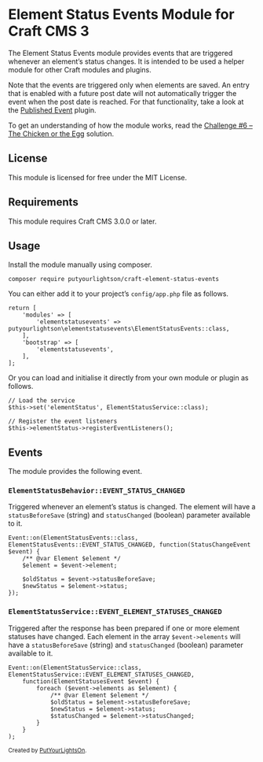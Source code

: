 # Element Status Events Module for Craft CMS 3

The Element Status Events module provides events that are triggered whenever an element’s status changes. It is intended to be used a helper module for other Craft modules and plugins.

Note that the events are triggered only when elements are saved. An entry that is enabled with a future post date will not automatically trigger the event when the post date is reached. For that functionality, take a look at the [Published Event](https://github.com/sjelfull/craft3-publishedevent) plugin.

To get an understanding of how the module works, read the [Challenge #6 – The Chicken or the Egg](https://craftcodingchallenge.com/challenge-6-the-chicken-or-the-egg) solution.

## License

This module is licensed for free under the MIT License.

## Requirements

This module requires Craft CMS 3.0.0 or later.

## Usage

Install the module manually using composer.

    composer require putyourlightson/craft-element-status-events

You can either add it to your project’s `config/app.php` file as follows.

    return [
        'modules' => [
            'elementstatusevents' => putyourlightson\elementstatusevents\ElementStatusEvents::class,
        ],
        'bootstrap' => [
            'elementstatusevents',
        ],
    ];
    
Or you can load and initialise it directly from your own module or plugin as follows.

    // Load the service
    $this->set('elementStatus', ElementStatusService::class);
    
    // Register the event listeners
    $this->elementStatus->registerEventListeners();

## Events

The module provides the following event.

### `ElementStatusBehavior::EVENT_STATUS_CHANGED`

Triggered whenever an element’s status is changed. The element will have a `statusBeforeSave` (string) and `statusChanged` (boolean) parameter available to it.

    Event::on(ElementStatusEvents::class, ElementStatusEvents::EVENT_STATUS_CHANGED, function(StatusChangeEvent $event) {
        /** @var Element $element */
        $element = $event->element;
        
        $oldStatus = $event->statusBeforeSave;
        $newStatus = $element->status;
    }); 

### `ElementStatusService::EVENT_ELEMENT_STATUSES_CHANGED`

Triggered after the response has been prepared if one or more element statuses have changed. Each element in the array `$event->elements` will have a `statusBeforeSave` (string) and `statusChanged` (boolean) parameter available to it.

    Event::on(ElementStatusService::class, ElementStatusService::EVENT_ELEMENT_STATUSES_CHANGED, 
        function(ElementStatusesEvent $event) {
            foreach ($event->elements as $element) {
                /** @var Element $element */
                $oldStatus = $element->statusBeforeSave;
                $newStatus = $element->status;
                $statusChanged = $element->statusChanged;
            }
        }
    ); 

<small>Created by [PutYourLightsOn](https://putyourlightson.com/).</small>

